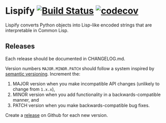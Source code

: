 # Lispify [![Build Status](https://travis-ci.org/infolab-csail/lispify.svg?branch=master)](https://travis-ci.org/infolab-csail/lispify) [![codecov](https://codecov.io/gh/infolab-csail/lispify/branch/master/graph/badge.svg)](https://codecov.io/gh/infolab-csail/lispify)
Lispify converts Python objects into Lisp-like encoded strings that are interpretable in Common Lisp.

## Releases

Each release should be documented in CHANGELOG.md.

Version numbers `MAJOR.MINOR.PATCH` should follow a system inspired by [semantic versioning](http://semver.org/). Increment the:

1. MAJOR version when you make incompatible API changes (unlikely to change from `1.x.x`),
1. MINOR version when you add functionality in a backwards-compatible manner, and
1. PATCH version when you make backwards-compatible bug fixes.

Create a [release](https://help.github.com/articles/creating-releases/) on Github for each new version.
